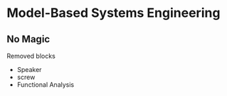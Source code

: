 # Model-Based Systems Engineering

## No Magic

Removed blocks
- Speaker
- screw
- Functional Analysis 